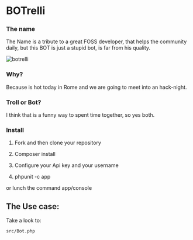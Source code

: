 BOTrelli
========

### The name

The Name is a tribute to a great FOSS developer, that helps the community daily,
but this BOT is just a stupid bot, is far from his quality.

![botrelli](https://puppetlabs.com/sites/default/files/tumblr_inline_mufk7mU38k1raprkq_0.gif)


### Why?

Because is hot today in Rome and we are going to meet into an hack-night.

### Troll or Bot?

I think that is a funny way to spent time together, so yes both.

### Install

1) Fork and then clone your repository

2) Composer install

3) Configure your Api key and your username

4) phpunit -c app

or lunch the command app/console

## The Use case:


Take a look to:

    src/Bot.php

